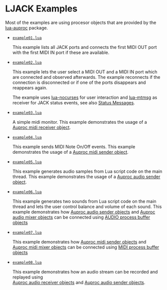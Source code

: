 # LJACK Examples

<!-- ---------------------------------------------------------------------------------------- -->

Most of the examples are using procesor objects that are provided by the
[lua-auproc](https://github.com/osch/lua-auproc) package.

<!-- ---------------------------------------------------------------------------------------- -->

   * [`example01.lua`](./example01.lua)
     
     This example lists all JACK ports and connects the first MIDI OUT port with
     the first MIDI IN port if these are available.
       
<!-- ---------------------------------------------------------------------------------------- -->

   * [`example02.lua`](./example02.lua)
     
     This example lets the user select a MIDI OUT and a MIDI IN port which are connected and
     observed afterwards. The example reconnects if the connection is disconnected or
     if one of the ports disappears and reappears again.
     
     The example uses [lua-nocurses](https://github.com/osch/lua-nocurses) for user
     interaction and [lua-mtmsg](https://github.com/osch/lua-mtmsg) as receiver for
     JACK status events, see also [Status Messages](https://github.com/osch/lua-ljack/blob/master/doc/README.md#status-messages).
     
<!-- ---------------------------------------------------------------------------------------- -->

   * [`example03.lua`](./example03.lua)
     
     A simple midi monitor. This example demonstrates the usage of a 
     [Auproc midi receiver object](https://github.com/osch/lua-auproc/blob/master/doc/README.md#auproc_new_midi_receiver).
     
<!-- ---------------------------------------------------------------------------------------- -->

   * [`example04.lua`](./example04.lua)
     
     This example sends MIDI Note On/Off events. This example demonstrates the usage of a 
     [Auproc midi sender object](https://github.com/osch/lua-auproc/blob/master/doc/README.md#auproc_new_midi_sender).
     
<!-- ---------------------------------------------------------------------------------------- -->

   * [`example05.lua`](./example05.lua)
     
     This example generates audio samples from Lua script code on the main thread. 
     This example demonstrates the usage of a 
     [Auproc audio sender object](https://github.com/osch/lua-auproc/blob/master/doc/README.md#auproc_new_audio_sender).
     
<!-- ---------------------------------------------------------------------------------------- -->

   * [`example06.lua`](./example06.lua)
     
     This example generates two sounds from Lua script code on the main thread and lets
     the user control balance and volume of each sound.
     This example demonstrates how 
     [Auproc audio sender objects](https://github.com/osch/lua-auproc/blob/master/doc/README.md#auproc_new_audio_sender)
     and
     [Auproc audio mixer objects](https://github.com/osch/lua-auproc/blob/master/doc/README.md#auproc_new_audio_mixer)
     can be connected using [AUDIO process buffer objects](https://github.com/osch/lua-ljack/blob/master/doc/README.md#client_new_process_buffer)
     
<!-- ---------------------------------------------------------------------------------------- -->

   * [`example07.lua`](./example07.lua)
     
     This example demonstrates how 
     [Auproc midi sender objects](https://github.com/osch/lua-auproc/blob/master/doc/README.md#auproc_new_midi_sender)
     and
     [Auproc midi mixer objects](https://github.com/osch/lua-auproc/blob/master/doc/README.md#auproc_new_midi_mixer)
     can be connected using [MIDI process buffer objects](https://github.com/osch/lua-ljack/blob/master/doc/README.md#client_new_process_buffer)

<!-- ---------------------------------------------------------------------------------------- -->

   * [`example08.lua`](./example08.lua)
     
     This example demonstrates how an audio stream can be recorded and replayed using  
     [Auproc audio receiver objects](https://github.com/osch/lua-auproc/blob/master/doc/README.md#auproc_new_audio_receiver)
     and 
     [Auproc audio sender objects](https://github.com/osch/lua-auproc/blob/master/doc/README.md#auproc_new_audio_sender).

<!-- ---------------------------------------------------------------------------------------- -->
